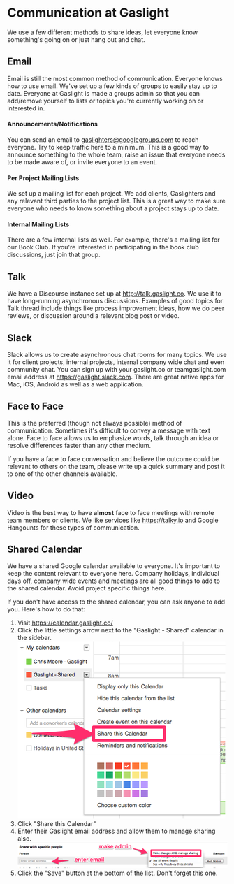 # Communication at Gaslight

We use a few different methods to share ideas, let everyone know something's going on or just hang out and chat.

## Email

Email is still the most common method of communication. Everyone knows how to use email. We've set up a few kinds of groups to easily stay up to date. Everyone at Gaslight is made a groups admin so that you can add/remove yourself to lists or topics you're currently working on or interested in.

#### Announcements/Notifications

You can send an email to gaslighters@googlegroups.com to reach everyone. Try to keep traffic here to a minimum. This is a good way to announce something to the whole team, raise an issue that everyone needs to be made aware of, or invite everyone to an event.

#### Per Project Mailing Lists

We set up a mailing list for each project. We add clients, Gaslighters and any relevant third parties to the project list. This is a great way to make sure everyone who needs to know something about a project stays up to date.

#### Internal Mailing Lists

There are a few internal lists as well. For example, there's a mailing list for our Book Club. If you're interested in participating in the book club discussions, just join that group.

## Talk

We have a Discourse instance set up at http://talk.gaslight.co. We use it to have long-running asynchronous discussions. Examples of good topics for Talk thread include things like process improvement ideas, how we do peer reviews, or discussion around a relevant blog post or video.

## Slack

Slack allows us to create asynchronous chat rooms for many topics. We use it for client projects, internal projects, internal company wide chat and even community chat. You can sign up with your gaslight.co or teamgaslight.com email address at https://gaslight.slack.com. There are great native apps for Mac, iOS, Android as well as a web application.

## Face to Face

This is the preferred (though not always possible) method of communication. Sometimes it's difficult to convey a message with text alone. Face to face allows us to emphasize words, talk through an idea or resolve differences faster than any other medium.

If you have a face to face conversation and believe the outcome could be relevant to others on the team, please write up a quick summary and post it to one of the other channels available.

## Video

Video is the best way to have __almost__ face to face meetings with remote team members or clients. We like services like https://talky.io and Google Hangounts for these types of communication.

## Shared Calendar

We have a shared Google calendar available to everyone. It's important to keep the content relevant to everyone here. Company holidays, individual days off, company wide events and meetings are all good things to add to the shared calendar. Avoid project specific things here.

If you don't have access to the shared calendar, you can ask anyone to add you. Here's how to do that:

1. Visit https://calendar.gaslight.co/
2. Click the little settings arrow next to the "Gaslight - Shared" calendar in the sidebar.
   ![](assets/images/shared-calendar-1.png)
3. Click "Share this Calendar"
4. Enter their Gaslight email address and allow them to manage sharing also.
   ![](assets/images/shared-calendar-2.png)
5. Click the "Save" button at the bottom of the list. Don't forget this one.


